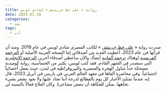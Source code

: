 ```yaml
---
title: رواية « على خط جرينتش » لشادي لويس
date: 2025-01-10
categories:
  - نقد
tags:
  - أدب
---
```

صدرت رواية « [على خط جرينتش](https://archive.org/details/20210716_20210716_2223) » لكاتب المصري شادي لويس في عام 2019. ومنذ أن قرأتها في عام 2023، أعطيت العديد من أصدقائي إما النسخة العربية الأصلية أو [الترجمة الفرنسية](https://www.actes-sud.fr/sur-le-meridien-de-greenwich) (وهناك [ترجمة ألمانية](https://hoffmann-und-campe.de/products/63888-auf-dem-nullmeridian) أيضاً)، والآن سأعطي أصدقاء آخرين [الترجمة الإنجليزية](https://www.peirenepress.com/shop/books/on-the-greenwich-line/) التي ستصدر في الشهر القادم. فقد كتب لويس، بكثير من الحساسية، رواية كوميدية مضحكة جداً تتناول الهجرة والعنصرية والبيروقراطية في لندن، حيث يعمل أَخصائياً اجتماعياً. وفي محاضرة ألقاها في معهد العالم العربي في باريس في أبريل 2023، قال إنه عندما تمتلئ الأخبار كل يوم بالفظائع لدرجة أننا نعتاد عليها ولا نعود نشعر بشيء تجاهها، يمكن للفكاهة أن تنعش مشاعرنا. وكان العلاج فعالاً بالنسبة لي.
